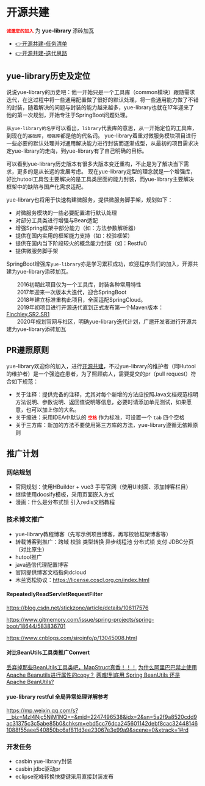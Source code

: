 # 开源共建
<font color=red>**`诚邀您的加入`**</font> 为 **yue-library** 添砖加瓦
- [👉开源共建-任务清单](https://gitee.com/yl-yue/yue-library/issues/I23CMK)
- [👉开源共建-迭代思路](https://gitee.com/yl-yue/yue-library/issues/I23FC7)

## yue-library历史及定位
说说yue-library的历史吧：他一开始只是一个工具库（common模块）跟随需求迭代，在这过程中将一些通用配置做了很好的默认处理，将一些通用能力做了不错的封装，随着解决的问题与封装的能力越来越多，yue-library也就在17年迎来了他的第一次规划，开始专注于SpringBoot问题处理。

从`yue-library的名字`可以看出，`library`代表库的意思，从一开始定位的工具库，到现在的`基础库`，`增强库`都是他的代名词。
yue-library着重对微服务模块项目进行一些必要的默认处理并对通用解决能力进行封装而逐渐成型，从最初的项目需求决定yue-library的走向，到yue-library有了自己明确的目标。

可以看到yue-library历史版本有很多大版本变迁重构，不止是为了解决当下需求，更多的是从长远的发展考虑。
现在yue-library定型的理念就是一个增强库，好比hutool工具包主要解决的是工具类层面的能力封装，而yue-library主要解决框架中的缺陷与国产化需求适配。

yue-library也将用于快速构建微服务，提供微服务脚手架，规划如下：
- 对微服务模块的一些必要配置进行默认处理
- 对部分工具类进行增强与Bean适配
- 增强Spring框架中部分能力（如：方法参数解析器）
- 提供在国内实用的框架能力支持（如：校验框架）
- 提供在国内当下阶段较火的概念能力封装（如：Restful）
- 提供微服务脚手架

SpringBoot增强库`yue-library`亦是学习累积成功，欢迎程序员们的加入，开源共建为yue-library添砖加瓦。

　　2016初期此项目仅为一个工具库，封装各种常用特性<br>
　　2017年迎来一次版本大迭代，迎合SpringBoot<br>
　　2018年建立标准重构此项目，全面适配SpringCloud。<br>
　　2019年初项目进行开源迭代直到正式发布第一个Maven版本：[Finchley.SR2.SR1](https://search.maven.org/artifact/ai.ylyue/yue-library-dependencies/Finchley.SR2.SR1/pom)<br>
　　2020年规划官网与社区，明确yue-library迭代计划，广邀开发者进行开源共建为yue-library添砖加瓦

## PR遵照原则
yue-library欢迎你的加入，进行[开源共建](https://ylyue.cn/#/开源共建/开源共建)，不过yue-library的维护者（同Hutool的维护者）是一个强迫症患者，为了照顾病人，需要提交的pr（pull request）符合如下规范：
- 关于注释：提供完备的注释，尤其对每个新增的方法应按照Java文档规范标明方法说明、参数说明、返回值说明等信息，必要时请添加单元测试，如果愿意，也可以加上你的大名。
- 关于缩进：采用IDEA中默认的 <font color=red>**`空格`**</font> 作为标准，可设置一个 `tab` 四个空格
- 关于三方库：新加的方法不要使用第三方库的方法，yue-library遵循无依赖原则

## 推广计划
### 网站规划
- 官网规划：使用HBuilder + vue3 手写官网（使用UI封面、添加博客栏目）
- 继续使用docsify模板，采用页面嵌入方式
- 漫画：什么是分布式锁 引入redis文档教程

### 技术博文推广
- yue-library教程博客（先写示例项目博客，再写校验框架博客等）
- 转载博客到推广：跨域 校验 类型转换 异步线程池 分布式锁 支付 JDBC分页（对比原生）
- hutool推广
- java通信代理配置博客
- 官网提供博客文档指向dcloud
- 木兰宽松协议：https://license.coscl.org.cn/index.html

#### RepeatedlyReadServletRequestFilter
https://blog.csdn.net/stickzone/article/details/106117576

https://www.gitmemory.com/issue/spring-projects/spring-boot/18644/583836701

https://www.cnblogs.com/siroinfo/p/13045008.html

#### 对比BeanUtils工具类推广Convert
[丢弃掉那些BeanUtils工具类吧，MapStruct真香！！！](https://mp.weixin.qq.com/s?__biz=MzI3NzE0NjcwMg==&mid=2650139073&idx=1&sn=8834525faf92fc03b8b5140370791cbb&chksm=f36bf4e0c41c7df62f5eb504c8cdecaecb5e33a8482b566376d020cb876094fa62c9c382a981&mpshare=1&scene=24&srcid=0810sEp1Jv5xdaJlJ9HsI3Z4&sharer_sharetime=1597033323461&sharer_shareid=c28002123ec365b3abc5938fbde53373&key=c796d4af4f06ffa838f0a26ec1a8a13694c868e059a79d8ed67e82d2933c0dbc6f8bd223ba30c4d5701f81f69828a9751afe2ac8f162cb56db8aadd41d3b6be362c10d0ddba59dd4c96269c6bc4dbed6eb2194f94902a5247ac63ab3093d10517f993d6d5e16c1878f0b9012b560a0c4b2139e4c173868dfbb84bc2c6bb6d610&ascene=14&uin=MTM4OTYzMzk2MQ%3D%3D&devicetype=Windows+10+x64&version=62090529&lang=zh_CN&exportkey=AVLIvfPnnrfAowHWva1T6EY%3D&pass_ticket=QpP9Y9vFuFN8yhDb5fZYbaSMtFCU8gpLfZalNCmTT%2FBk8n292dt0gtjzfOo%2FVsl%2F&wx_header=0)
[为什么阿里巴巴禁止使用Apache Beanutils进行属性的copy？](https://mp.weixin.qq.com/s?__biz=MzI3NzE0NjcwMg==&mid=2650137356&idx=1&sn=c1d3f57eb9ae9b535ed41560939a13b7&chksm=f36bfe2dc41c773b9086fa01735581616c438dba1619c0e8e26d429612739155d65c6b9ca120&scene=21#wechat_redirect)
[两难!到底用 Spring BeanUtils 还是 Apache BeanUtils?](https://maimai.cn/article/detail?fid=1541200193&efid=l_ClkeqIr95Y61v9qcAdsQ&from=single_feed)

#### yue-library restful 全局异常处理详解参考
‌https://mp.weixin.qq.com/s?__biz=MzI4Njc5NjM1NQ==&mid=2247496538&idx=2&sn=5a2f9a8520cdd9ac31375c3c5abe85b0&chksm=ebd5cc76dca245601142debf8cac324481461088f55aee540850bc6af811d3ee23067e3e99a9&scene=0&xtrack=1#rd

### 开发任务
- casbin yue-library封装
- casbin jdbc驱动pr
- eclipse驼峰转换快捷键采用直接封装发布